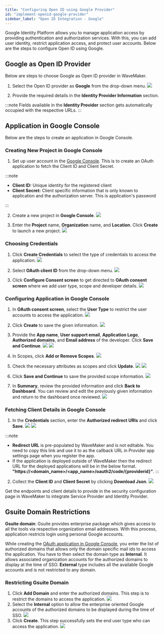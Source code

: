 ```yaml
---
title: "Configuring Open ID using Google Provider"
id: "implement-openid-google-provider"
sidebar_label: "Open ID Integration - Google"
---
```


Google Identity Platform allows you to manage application access by providing authentication and authorization services. With this, you can add user identity, restrict application access, and protect user accounts. Below are the steps to configure Open ID using Google.

## Google as Open ID Provider

Below are steps to choose Google as Open ID provider in WaveMaker.

1. Select the Open ID provider as **Google** from the drop-down menu.
[![](/learn/assets/wm_openid_8_f.png)](/learn/assets/wm_openid_8_f.png)

2. Provide the required details in the **Identity Provider Information** section.

:::note
Fields available in the **Identity Provider** section gets automatically occupied with the respective URLs.
::: 

## Application in Google Console

Below are the steps to create an application in Google Console.

### Creating New Project in Google Console

1. Set up user account in the [Google Console](https://console.cloud.google.com). This is to create an OAuth application to fetch the Client ID and Client Secret.

:::note

- **Client ID:** Unique identity for the registered client
- **Client Secret:** Client specific information that is only known to application and the authorization server. This is application's password

::: 

2. Create a new project in **Google Console**.
[![](/learn/assets/wm_openid_gc1.png)](/learn/assets/wm_openid_gc1.png)

3. Enter the **Project** name, **Organization** name, and **Location**. Click **Create** to launch a new project.
[![](/learn/assets/wm_openid_gc2.png)](/learn/assets/wm_openid_gc2.png)

### Choosing Credentials

1. Click **Create Credentials** to select the type of credentials to access the application.
[![](/learn/assets/wm_openid_gc3.png)](/learn/assets/wm_openid_gc3.png)

2. Select **OAuth client ID** from the drop-down menu.
[![](/learn/assets/wm_openid_gc4.png)](/learn/assets/wm_openid_gc4.png)

3. Click **Configure Consent screen** to get directed to **OAuth consent screen** where we add user type, scope and developer details.
[![](/learn/assets/wm_openid_gc5.png)](/learn/assets/wm_openid_gc5.png)

### Configuring Application in Google Console

1. In **OAuth consent screen**, select the **User Type** to restrict the user accounts to access the application.
[![](/learn/assets/wm_openid_gc6.png)](/learn/assets/wm_openid_gc6.png)

2. Click **Create** to save the given information.
[![](/learn/assets/wm_openid_gc7.png)](/learn/assets/wm_openid_gc7.png)

3. Provide the **App name**, **User support email**, **Application Logo**, **Authorized domains**, and **Email address** of the developer. Click **Save and Continue**.
[![](/learn/assets/wm_openid_gc8.png)](/learn/assets/wm_openid_gc8.png)
[![](/learn/assets/wm_openid_gc9.png)](/learn/assets/wm_openid_gc9.png)

4. In Scopes, click **Add or Remove Scopes**.
[![](/learn/assets/wm_openid_gc10.png)](/learn/assets/wm_openid_gc10.png)

5. Check the necessary attributes as scopes and click **Update**.
[![](/learn/assets/wm_openid_gc11.png)](/learn/assets/wm_openid_gc11.png)
[![](/learn/assets/wm_openid_gc12.png)](/learn/assets/wm_openid_gc12.png)

6. Click **Save and Continue** to save the provided scope information.
[![](/learn/assets/wm_openid_gc14.png)](/learn/assets/wm_openid_gc14.png)

7. In **Summary**, review the provided information and click **Back to Dashboard**. You can review and edit the previously given information and return to the dashboard once reviewed.
[![](/learn/assets/wm_openid_gc15.png)](/learn/assets/wm_openid_gc15.png)

### Fetching Client Details in Google Console

1. In the **Credentials** section, enter the **Authorized redirect URIs** and click **Save**.
[![](/learn/assets/wm_openid_gc16.png)](/learn/assets/wm_openid_gc16.png)
[![](/learn/assets/wm_openid_gc17.png)](/learn/assets/wm_openid_gc17.png)

:::note
- **Redirect URL** is pre-populated by WaveMaker and is not editable. You need to copy this link and use it to as the callback URL in Provider app settings page when you register the app.
- If the application is deployed outside of WaveMaker then the redirect URL for the deployed applications will be in the below format. 
  **"https://<domain_name>/<app_name>/oauth2/code/{providerid}"**.
:::

2. Collect the **Client ID** and **Client Secret** by clicking **Download Json**.
[![](/learn/assets/wm_openid_gc18.png)](/learn/assets/wm_openid_gc18.png)

Get the endpoints and client details to provide in the security configuration page in WaveMaker to integrate Service Provider and Identity Provider.


## Gsuite Domain Restrictions

**Gsuite domain**: Gsuite provides enterprise package which gives access to all the tools via respective organization email addresses. With this process, application restricts login using personal Google accounts.  

While creating the [OAuth application in Google Console](#google-as-openid-provider), you enter the list of authorized domains that allows only the domain specific mail ids to access the application. You have to then select the domain type as **Internal**. It allows associated organization accounts for the authorized domains to display at the time of SSO. **External** type includes all the available Google accounts and is not restricted to any domain.

### Restricting Gsuite Domain

1. Click **Add Domain** and enter the authorized domains. This step is to restrict the domains to access the application.
[![](/learn/assets/wm_openid_gc20.png)](/learn/assets/wm_openid_gc20.png)
2. Select the **Internal** option to allow the enterprise oriented Google accounts of the authorized domains to be displayed during the time of SSO.
[![](/learn/assets/wm_openid_gc19.png)](/learn/assets/wm_openid_gc19.png)
2. Click **Create**. This step successfully sets the end user type who can access the application.
[![](/learn/assets/wm_openid_gc7.png)](/learn/assets/wm_openid_gc7.png)
